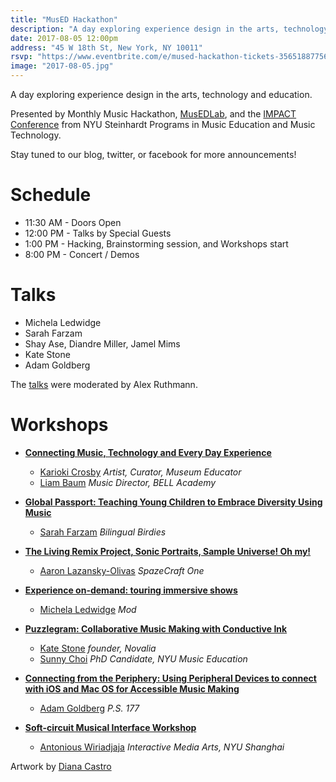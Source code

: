 ```yaml
---
title: "MusED Hackathon"
description: "A day exploring experience design in the arts, technology and education."
date: 2017-08-05 12:00pm
address: "45 W 18th St, New York, NY 10011"
rsvp: "https://www.eventbrite.com/e/mused-hackathon-tickets-35651887756"
image: "2017-08-05.jpg"
---
```


A day exploring experience design in the arts, technology and education.

Presented by Monthly Music Hackathon, [MusEDLab](https://musedlab.org/), and the [IMPACT Conference](https://impact.musedlab.org/) from NYU Steinhardt Programs in Music Education and Music Technology.

Stay tuned to our blog, twitter, or facebook for more announcements!

# Schedule

- 11:30 AM - Doors Open
- 12:00 PM - Talks by Special Guests
- 1:00 PM - Hacking, Brainstorming session, and Workshops start
- 8:00 PM - Concert / Demos

# Talks 

- Michela Ledwidge
- Sarah Farzam
- Shay Ase, Diandre Miller, Jamel Mims
- Kate Stone
- Adam Goldberg

The [talks](https://impactconference2017.sched.com/event/Bfrc/opening-short-talks) were moderated by Alex Ruthmann.

# Workshops

- [**Connecting Music, Technology and Every Day Experience**](https://impactconference2017.sched.com/event/BcpZ/authentic-connections-connecting-music-technology-and-everyday-experience-using-makey-makey-and-scratch)
    - [Karioki Crosby](http://portraitofacreative.com/karioki_crosby/) *Artist, Curator, Museum Educator*
    - [Liam Baum](https://twitter.com/mrbombmusic)  *Music Director, BELL Academy*


- [**Global Passport: Teaching Young Children to Embrace Diversity Using Music**](https://impactconference2017.sched.com/event/BdZj/global-passport-teaching-young-children-to-embrace-diversity-using-music)
    - [Sarah Farzam](http://www.bilingualbirdies.com/teachers/sarah-farzam/) *Bilingual Birdies*


- [**The Living Remix Project, Sonic Portraits, Sample Universe! Oh my!**](https://impactconference2017.sched.com/event/BDED/the-living-remix-project-sonic-portraits-sample-universe-oh-my)
  - [Aaron Lazansky-Olivas](http://sohnup.com/) *SpazeCraft One*


- [**Experience on-demand: touring immersive shows**](https://impactconference2017.sched.com/event/Bfra/interactive-vr-for-music)
    - [Michela Ledwidge](https://modprods.com/blog/siggraph-and-beyond/) *Mod*


- [**Puzzlegram: Collaborative Music Making with Conductive Ink**](https://impactconference2017.sched.com/event/B09f/puzzlegram-collaborative-music-making)
    - [Kate Stone](https://www.ted.com/speakers/kate_stone) *founder, Novalia*
    - [Sunny Choi](https://impactconference2017.sched.com/speaker/ssc526) *PhD Candidate, NYU Music Education*


- [**Connecting from the Periphery: Using Peripheral Devices to connect with iOS and Mac OS for Accessible Music Making**](https://impactconference2017.sched.com/event/B09u/connecting-from-the-periphery-using-peripheral-devices-to-connect-with-ios-and-mac-os-for-accessible-music-making)
    - [Adam Goldberg](https://impactconference2017.sched.com/speaker/4logicaledu) *P.S. 177*


- [**Soft-circuit Musical Interface Workshop**](https://impactconference2017.sched.com/event/BDEI/soft-circuit-musical-interface-workshop)
    - [Antonious Wiriadjaja](http://antoni.us/) *Interactive Media Arts, NYU Shanghai*

Artwork by [Diana Castro](http://panali.cc/)
